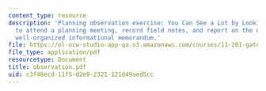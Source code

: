 ```yaml
---
content_type: resource
description: 'Planning observation exercise: You Can See a Lot by Looking. Assignment
  to attend a planning meeting, record field notes, and report on the event in a brief,
  well-organized informational memorandum.'
file: https://ol-ocw-studio-app-qa.s3.amazonaws.com/courses/11-201-gateway-planning-action-fall-2007/c3f48ecd11f5d2e92321121d49aed5cc_observation.pdf
file_type: application/pdf
resourcetype: Document
title: observation.pdf
uid: c3f48ecd-11f5-d2e9-2321-121d49aed5cc
---
```

